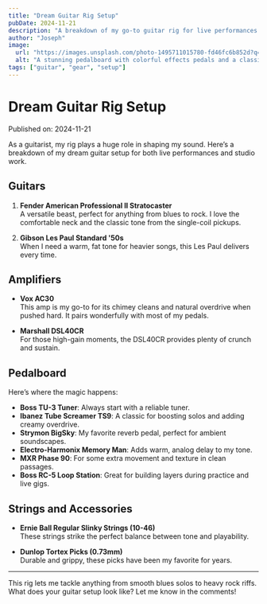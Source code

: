 ```yaml
---
title: "Dream Guitar Rig Setup"
pubDate: 2024-11-21
description: "A breakdown of my go-to guitar rig for live performances and studio sessions."
author: "Joseph"
image:
  url: "https://images.unsplash.com/photo-1495711015780-fd46fc6b852d?q=80&w=2070&auto=format&fit=crop&ixlib=rb-4.0.3&ixid=M3wxMjA3fDB8MHxwaG90by1wYWdlfHx8fGVufDB8fHx8fA%3D%3D"
  alt: "A stunning pedalboard with colorful effects pedals and a classic guitar amplifier."
tags: ["guitar", "gear", "setup"]
---
```


# Dream Guitar Rig Setup

Published on: 2024-11-21

As a guitarist, my rig plays a huge role in shaping my sound. Here’s a breakdown of my dream guitar setup for both live performances and studio work.

## Guitars

1. **Fender American Professional II Stratocaster**  
   A versatile beast, perfect for anything from blues to rock. I love the comfortable neck and the classic tone from the single-coil pickups.

2. **Gibson Les Paul Standard '50s**  
   When I need a warm, fat tone for heavier songs, this Les Paul delivers every time.

## Amplifiers

- **Vox AC30**  
  This amp is my go-to for its chimey cleans and natural overdrive when pushed hard. It pairs wonderfully with most of my pedals.

- **Marshall DSL40CR**  
  For those high-gain moments, the DSL40CR provides plenty of crunch and sustain.

## Pedalboard

Here’s where the magic happens:

- **Boss TU-3 Tuner**: Always start with a reliable tuner.
- **Ibanez Tube Screamer TS9**: A classic for boosting solos and adding creamy overdrive.
- **Strymon BigSky**: My favorite reverb pedal, perfect for ambient soundscapes.
- **Electro-Harmonix Memory Man**: Adds warm, analog delay to my tone.
- **MXR Phase 90**: For some extra movement and texture in clean passages.
- **Boss RC-5 Loop Station**: Great for building layers during practice and live gigs.

## Strings and Accessories

- **Ernie Ball Regular Slinky Strings (10-46)**  
  These strings strike the perfect balance between tone and playability.

- **Dunlop Tortex Picks (0.73mm)**  
  Durable and grippy, these picks have been my favorite for years.

---

This rig lets me tackle anything from smooth blues solos to heavy rock riffs. What does your guitar setup look like? Let me know in the comments!
